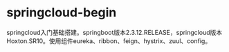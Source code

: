 # springcloud-begin
springcloud入门基础搭建。springboot版本2.3.12.RELEASE，springcloud版本Hoxton.SR10。使用组件eureka、ribbon、feign、hystrix、zuul、config。
